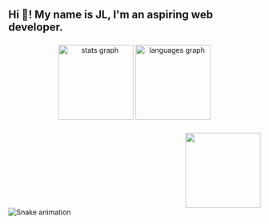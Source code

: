 <h2 align="left">Hi 👋! My name is JL, I'm an aspiring web developer. </h2>

###

<div align="center">
  <img src="https://github-readme-stats.vercel.app/api?username=jlrynld&hide_title=false&hide_rank=false&show_icons=true&include_all_commits=true&count_private=true&disable_animations=false&theme=dracula&locale=en&hide_border=false" height="150" alt="stats graph"  />
  <img src="https://github-readme-stats.vercel.app/api/top-langs?username=jlrynld&locale=en&hide_title=false&layout=compact&card_width=320&langs_count=5&theme=dracula&hide_border=false" height="150" alt="languages graph"  />
</div>

###

<img align="right" height="150" src="https://i.pinimg.com/originals/86/06/d0/8606d0464293d795e7846c1519bef96d.gif"  />

###

<br clear="both">

<img src="https://raw.githubusercontent.com/jlrynld/jlrynld/output/snake.svg" alt="Snake animation" />

###
